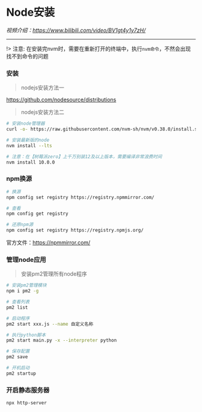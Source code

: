 # Node安装

*视频介绍：https://www.bilibili.com/video/BV1gt4y1y7zH/*

---

!> 注意: 在安装完nvm时，需要在重新打开的终端中，执行`nvm命令`，不然会出现找不到命令的问题

### 安装

> nodejs安装方法一

https://github.com/nodesource/distributions

> nodejs安装方法二
```bash
# 安装node管理器
curl -o- https://raw.githubusercontent.com/nvm-sh/nvm/v0.38.0/install.sh | bash

# 安装最新版的node
nvm install --lts

# 注意：在【树莓派zero】上千万别装12及以上版本，需要编译非常浪费时间
nvm install 10.0.0
```

### npm换源

```bash
# 换源
npm config set registry https://registry.npmmirror.com/

# 查看
npm config get registry

# 还原npm源
npm config set registry https://registry.npmjs.org/
```
官方文件：https://npmmirror.com/


### 管理node应用

> 安装pm2管理所有node程序

```bash
# 安装pm2管理模块
npm i pm2 -g

# 查看列表
pm2 list

# 启动程序
pm2 start xxx.js --name 自定义名称

# 执行python脚本
pm2 start main.py -x --interpreter python

# 保存配置
pm2 save

# 开机启动
pm2 startup
```

### 开启静态服务器
```bash
npx http-server
```